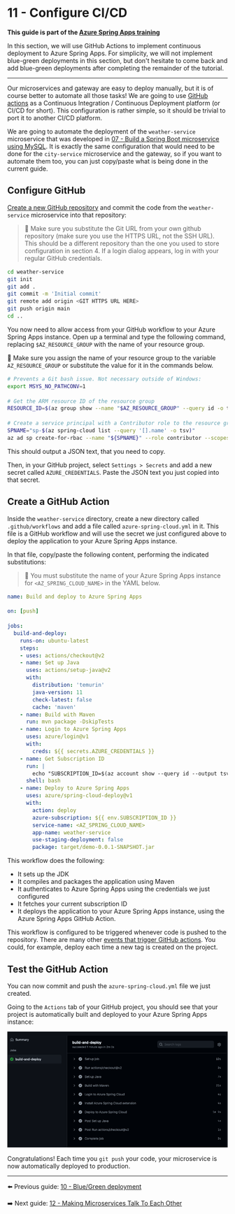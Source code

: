 # 11 - Configure CI/CD

__This guide is part of the [Azure Spring Apps training](../README.md)__

In this section, we will use GitHub Actions to implement continuous deployment to Azure Spring Apps. For simplicity, we will not implement blue-green deployments in this section, but don't hesitate to come back and add blue-green deployments after completing the remainder of the tutorial.

---

Our microservices and gateway are easy to deploy manually, but it is of course better to automate all those tasks! We are going to use [GitHub actions](https://github.com/features/actions) as a Continuous Integration / Continuous Deployment platform (or CI/CD for short). This configuration is rather simple, so it should be trivial to port it to another CI/CD platform.

We are going to automate the deployment of the `weather-service` microservice that was developed in [07 - Build a Spring Boot microservice using MySQL](../07-build-a-spring-boot-microservice-using-mysql/README.md). It is exactly the same configuration that would need to be done for the `city-service` microservice and the gateway, so if you want to automate them too, you can just copy/paste what is being done in the current guide.

## Configure GitHub

[Create a new GitHub repository](https://github.com/new) and commit the code from the `weather-service` microservice into that repository:

> 🛑 Make sure you substitute the Git URL from your own github repository (make sure you use the HTTPS URL, not the SSH URL). This should be a different repository than the one you used to store configuration in section 4. If a login dialog appears, log in with your regular GitHub credentials.

```bash
cd weather-service
git init
git add .
git commit -m 'Initial commit'
git remote add origin <GIT HTTPS URL HERE>
git push origin main
cd ..
```

You now need to allow access from your GitHub workflow to your Azure Spring Apps instance. Open up a terminal and type the following command, replacing `$AZ_RESOURCE_GROUP` with the name of your resource group.

🛑 Make sure you assign the name of your resource group to the variable `AZ_RESOURCE_GROUP` or substitute the value for it in the commands below.

```bash
# Prevents a Git bash issue. Not necessary outside of Windows:
export MSYS_NO_PATHCONV=1

# Get the ARM resource ID of the resource group
RESOURCE_ID=$(az group show --name "$AZ_RESOURCE_GROUP" --query id -o tsv)

# Create a service principal with a Contributor role to the resource group.
SPNAME="sp-$(az spring-cloud list --query '[].name' -o tsv)"
az ad sp create-for-rbac --name "${SPNAME}" --role contributor --scopes "$RESOURCE_ID" --sdk-auth
```

This should output a JSON text, that you need to copy.

Then, in your GitHub project, select `Settings > Secrets` and add a new secret called `AZURE_CREDENTIALS`. Paste the JSON text you just copied into that secret.

## Create a GitHub Action

Inside the `weather-service` directory, create a new directory called `.github/workflows` and add a file called `azure-spring-cloud.yml` in it. This file is a GitHub workflow and will use the secret we just configured above to deploy the application to your Azure Spring Apps instance.

In that file, copy/paste the following content, performing the indicated substitutions:

>🛑 You must substitute the name of your Azure Spring Apps instance for `<AZ_SPRING_CLOUD_NAME>` in the YAML below.

```yaml
name: Build and deploy to Azure Spring Apps

on: [push]

jobs:
  build-and-deploy:
    runs-on: ubuntu-latest
    steps:
    - uses: actions/checkout@v2
    - name: Set up Java
      uses: actions/setup-java@v2
      with:
        distribution: 'temurin'
        java-version: 11
        check-latest: false
        cache: 'maven'
    - name: Build with Maven
      run: mvn package -DskipTests
    - name: Login to Azure Spring Apps
      uses: azure/login@v1
      with:
        creds: ${{ secrets.AZURE_CREDENTIALS }}
    - name: Get Subscription ID
      run: |
        echo "SUBSCRIPTION_ID=$(az account show --query id --output tsv --only-show-errors)" >> $GITHUB_ENV
      shell: bash
    - name: Deploy to Azure Spring Apps
      uses: azure/spring-cloud-deploy@v1
      with:
        action: deploy
        azure-subscription: ${{ env.SUBSCRIPTION_ID }}
        service-name: <AZ_SPRING_CLOUD_NAME>
        app-name: weather-service
        use-staging-deployment: false
        package: target/demo-0.0.1-SNAPSHOT.jar

```

This workflow does the following:

- It sets up the JDK
- It compiles and packages the application using Maven
- It authenticates to Azure Spring Apps using the credentials we just configured
- It fetches your current subscription ID
- It deploys the application to your Azure Spring Apps instance, using the Azure Spring Apps GitHub Action.

This workflow is configured to be triggered whenever code is pushed to the repository.
There are many other [events that trigger GitHub actions](https://help.github.com/en/articles/events-that-trigger-workflows). You could, for example, deploy each time a new tag is created on the project.

## Test the GitHub Action

You can now commit and push the `azure-spring-cloud.yml` file we just created.

Going to the `Actions` tab of your  GitHub project, you should see that your project is automatically built and deployed to your Azure Spring Apps instance:

![GitHub workflow](media/01-github-workflow.png)

Congratulations! Each time you `git push` your code, your microservice is now automatically deployed to production.

---

⬅️ Previous guide:  [10 - Blue/Green deployment](../10-blue-green-deployment/README.md)

➡️ Next guide: [12 - Making Microservices Talk To Each Other](../12-making-microservices-talk-to-each-other/README.md)